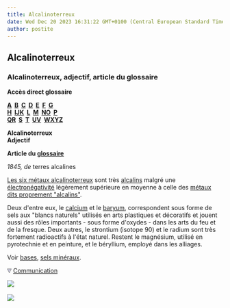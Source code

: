 ```yaml
---
title: Alcalinoterreux
date: Wed Dec 20 2023 16:31:22 GMT+0100 (Central European Standard Time)
author: postite
---
```


## Alcalinoterreux
### Alcalinoterreux, adjectif, article du glossaire
 **Accès direct glossaire**

**[A](a.html)  [B](b.html)  [C](c.html)  [D](d.html)  [E](e.html)  [F](f.html)  [G](g.html)  
[H](h.html)  [IJK](ijk.html)  [L](l.html)  [M](m.html)  [NO](no.html)  [P](p.html)  
[QR](qr.html)  [S](s.html)  [T](t.html)  [UV](uv.html)  [WXYZ](wxyz.html)**

**Alcalinoterreux  
Adjectif**

**Article du [glossaire](glossaire.html)**

_1845, de_ terres alcalines

[Les six métaux alcalinoterreux](annexe1.html#alcalinoterreux) sont très [alcalins](alcalinoterreux.html#alcalin) malgré une [électronégativité](electronega.html) légèrement supérieure en moyenne à celle des [métaux dits proprement "alcalins"](alcalin.html#metauxalcalins).

Deux d'entre eux, le [calcium](calcium.html) et le [baryum](baryum.html), correspondent sous forme de sels aux "blancs naturels" utilisés en arts plastiques et décoratifs et jouent aussi des rôles importants - sous forme d'oxydes - dans les arts du feu et de la fresque. Deux autres, le strontium (isotope 90) et le radium sont très fortement radioactifs à l'état naturel. Restent le magnésium, utilisé en pyrotechnie et en peinture, et le béryllium, employé dans les alliages.

Voir [bases](base.html), [sels minéraux](selsmineraux.html).



![](images/flechebas.gif) [Communication](http://www.artrealite.com/annonceurs.htm) 

[![](https://cbonvin.fr/sites/regie.artrealite.com/visuels/campagne1.png)](index-2.html#20131014)

![](https://cbonvin.fr/sites/regie.artrealite.com/visuels/campagne2.png)